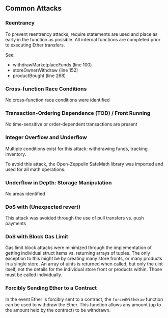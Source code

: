 ## Common Attacks

### Reentrancy

To prevent reentrency attacks, require statements are used and place as early in the function as possible. All internal functions are completed prior to executing Ether transfers.

See:
- withdrawMarketplaceFunds (line 100)
- storeOwnerWithdraw (line 152)
- productBought (line 268)

### Cross-function Race Conditions

No cross-function race conditions were identified

### Transaction-Ordering Dependence (TOD) / Front Running

No time-sensitive or order-dependent transactions are present

### Integer Overflow and Underflow

Multiple conditions exist for this attack: withdrawing funds, tracking inventory.

To avoid this attack, the Open-Zeppelin SafeMath library was imported and used for all math operations.

### Underflow in Depth: Storage Manipulation

No areas identified

### DoS with (Unexpected revert)

This attack was avoided through the use of pull transfers vs. push payments

### DoS with Block Gas Limit

Gas limit block attacks were minimized through the implementation of getting individual struct items vs. returning arrays of tuples. The only exception to this might be by creating many store fronts, or many products in a single store. An array of uints is returned when called, but only the uint itself, not the details for the individual store front or products within. Those must be called individually.

### Forcibly Sending Ether to a Contract

In the event Ether is forcibly sent to a contract, the `forcedWithdraw` function can be used to withdraw the Ether. This function allows any amount (up to the amount held by the contract) to be withdrawn.